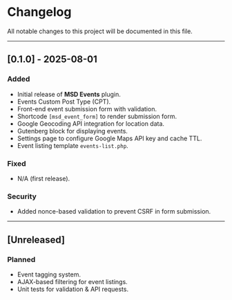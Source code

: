 # Changelog
All notable changes to this project will be documented in this file.

---

## [0.1.0] - 2025-08-01
### Added
- Initial release of **MSD Events** plugin.
- Events Custom Post Type (CPT).
- Front-end event submission form with validation.
- Shortcode `[msd_event_form]` to render submission form.
- Google Geocoding API integration for location data.
- Gutenberg block for displaying events.
- Settings page to configure Google Maps API key and cache TTL.
- Event listing template `events-list.php`.

### Fixed
- N/A (first release).

### Security
- Added nonce-based validation to prevent CSRF in form submission.

---

## [Unreleased]
### Planned
- Event tagging system.
- AJAX-based filtering for event listings.
- Unit tests for validation & API requests.
